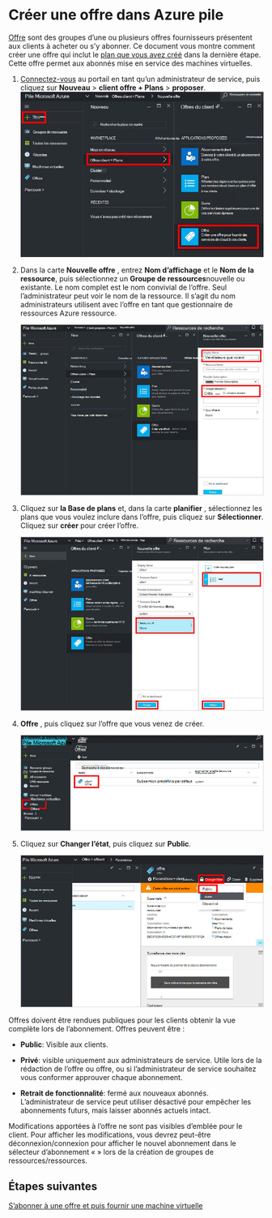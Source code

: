 <properties
    pageTitle="Créer une offre dans Azure pile | Microsoft Azure"
    description="En tant qu’un administrateur de service, apprenez à créer une offre pour vos clients dans une pile Azure."
    services="azure-stack"
    documentationCenter=""
    authors="ErikjeMS"
    manager="byronr"
    editor=""/>

<tags
    ms.service="azure-stack"
    ms.workload="na"
    ms.tgt_pltfrm="na"
    ms.devlang="na"
    ms.topic="get-started-article"
    ms.date="09/26/2016"
    ms.author="erikje"/>

# <a name="create-an-offer-in-azure-stack"></a>Créer une offre dans Azure pile

[Offre](azure-stack-key-features.md#services-plans-offers-and-subscriptions) sont des groupes d’une ou plusieurs offres fournisseurs présentent aux clients à acheter ou s’y abonner. Ce document vous montre comment créer une offre qui inclut le [plan que vous avez créé](azure-stack-create-plan.md) dans la dernière étape. Cette offre permet aux abonnés mise en service des machines virtuelles.

1.  [Connectez-vous](azure-stack-connect-azure-stack.md#log-in-as-a-service-administrator) au portail en tant qu’un administrateur de service, puis cliquez sur **Nouveau** > **client offre + Plans** > **proposer**.
    ![](media/azure-stack-create-offer/image01.png)

2.  Dans la carte **Nouvelle offre** , entrez **Nom d’affichage** et le **Nom de la ressource**, puis sélectionnez un **Groupe de ressources**nouvelle ou existante. Le nom complet est le nom convivial de l’offre. Seul l’administrateur peut voir le nom de la ressource. Il s’agit du nom administrateurs utilisent avec l’offre en tant que gestionnaire de ressources Azure ressource.

    ![](media/azure-stack-create-offer/image01a.png)

3.  Cliquez sur **la Base de plans** et, dans la carte **planifier** , sélectionnez les plans que vous voulez inclure dans l’offre, puis cliquez sur **Sélectionner**. Cliquez sur **créer** pour créer l’offre.

    ![](media/azure-stack-create-offer/image02.png)
    
4. **Offre** , puis cliquez sur l’offre que vous venez de créer.

    ![](media/azure-stack-create-offer/image03.png)


5.  Cliquez sur **Changer l’état**, puis cliquez sur **Public**.
  
    ![](media/azure-stack-create-offer/image04.png)

Offres doivent être rendues publiques pour les clients obtenir la vue complète lors de l’abonnement. Offres peuvent être :

- **Public**: Visible aux clients.

- **Privé**: visible uniquement aux administrateurs de service. Utile lors de la rédaction de l’offre ou offre, ou si l’administrateur de service souhaitez vous conformer approuver chaque abonnement.

- **Retrait de fonctionnalité**: fermé aux nouveaux abonnés. L’administrateur de service peut utiliser désactivé pour empêcher les abonnements futurs, mais laisser abonnés actuels intact.

Modifications apportées à l’offre ne sont pas visibles d’emblée pour le client. Pour afficher les modifications, vous devrez peut-être déconnexion/connexion pour afficher le nouvel abonnement dans le sélecteur d’abonnement « » lors de la création de groupes de ressources/ressources.

## <a name="next-steps"></a>Étapes suivantes

[S’abonner à une offre et puis fournir une machine virtuelle](azure-stack-subscribe-plan-provision-vm.md)
